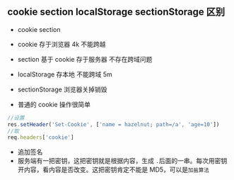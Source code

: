 ## cookie section localStorage sectionStorage 区别

- cookie section

- cookie 存于浏览器 4k 不能跨越
- section 基于 cookie 存于服务器 不存在跨域问题

- localStorage 存本地 不能跨域 5m
- sectionStorage 浏览器关掉销毁

- 普通的 cookie 操作很简单

```js
//设置
res.setHeader('Set-Cookie', ['name = hazelnut; path=/a', 'age=10'])
//取
req.headers['cookie']
```

- 追加签名
- 服务端有一把密钥，这把密钥就是根据内容，生成 `.`后面的一串。每次用密钥开内容，看内容是否改变。这把密钥肯定不能是 MD5，可以是`加盐算法`
